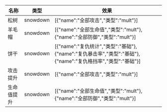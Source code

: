 | 名称  | 类型  | 效果  |
| --- | --- | --- |
| 松树 | snowdown | [{"name":"全部攻击","类型":"mult"}] |
| 羊毛帽 | snowdown | [{"name":"全部生命值","类型":"mult"},{"name":"全部防御","类型":"mult"}] |
| 饼干 | snowdown | [{"name":"复仇统计","类型":"基础"},{"name":"复仇暴击率","类型":"基础"},{"name":"复仇格挡率","类型":"基础"}] |
| 攻击提升 | snowdown | [{"name":"全部攻击","类型":"mult"}] |
| 生命值提升 | snowdown | [{"name":"全部生命值","类型":"mult"},{"name":"全部防御","类型":"mult"}] |
